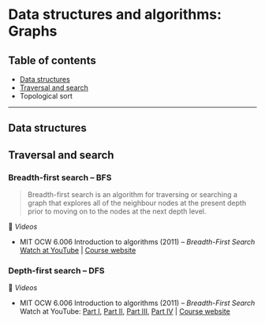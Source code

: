 # Data structures and algorithms: Graphs

## Table of contents

* [Data structures](#data-structures)
* [Traversal and search](#traversal-and-search)
* Topological sort

---

## Data structures

## Traversal and search

### Breadth-first search &ndash; BFS

> Breadth-first search is an algorithm for traversing or searching a graph that explores all of the neighbour nodes at the present depth prior to moving on to the nodes at the next depth level.

:movie_camera: *Videos*

* MIT OCW 6.006 Introduction to algorithms (2011) &ndash; *Breadth-First Search*\
[Watch at YouTube](https://www.youtube.com/watch?v=s-CYnVz-uh4) | [Course website](https://ocw.mit.edu/courses/electrical-engineering-and-computer-science/6-006-introduction-to-algorithms-fall-2011/index.htm)

### Depth-first search &ndash; DFS

:movie_camera: *Videos*

* MIT OCW 6.006 Introduction to algorithms (2011) &ndash; *Breadth-First Search*\
Watch at YouTube: [Part I](https://www.youtube.com/watch?v=OQ5jsbhAv_M), [Part II](https://www.youtube.com/watch?v=ENyox7kNKeY), [Part III](https://www.youtube.com/watch?v=ocZMDMZwhCY), [Part IV](https://www.youtube.com/watch?v=tp4_UXaVyx8) | [Course website](https://ocw.mit.edu/courses/electrical-engineering-and-computer-science/6-006-introduction-to-algorithms-fall-2011/index.htm)
